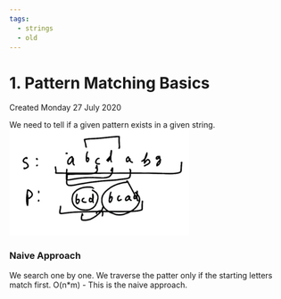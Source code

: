 ```yaml
---
tags:
  - strings
  - old
---
```

# 1. Pattern Matching Basics
Created Monday 27 July 2020

We need to tell if a given pattern exists in a given string.
![](../../../../assets/1._Pattern_Matching_Basics-image-1-d9256afe.png)

### Naive Approach

We search one by one. We traverse the patter only if the starting letters match first. O(n\*m) - This is the naive approach.
